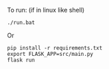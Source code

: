 To run:
(if in linux like shell)
```
./run.bat
```
Or
```
pip install -r requirements.txt
export FLASK_APP=src/main.py 
flask run
```